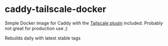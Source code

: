 # caddy-tailscale-docker
Simple Docker image for Caddy with the [Tailscale plugin](https://github.com/tailscale/caddy-tailscale) included. Probably not great for production use ;)

Rebuilds daily with latest stable tags
